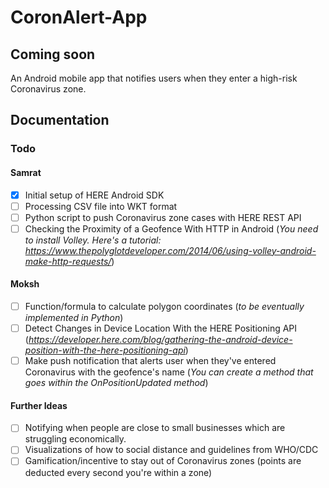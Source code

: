 # CoronAlert-App
## Coming soon
An Android mobile app that notifies users when they enter a high-risk Coronavirus zone.

## Documentation
### Todo
#### Samrat
- [x] Initial setup of HERE Android SDK
- [ ] Processing CSV file into WKT format
- [ ] Python script to push Coronavirus zone cases with HERE REST API
- [ ] Checking the Proximity of a Geofence With HTTP in Android (*You need to install Volley. Here's a tutorial: https://www.thepolyglotdeveloper.com/2014/06/using-volley-android-make-http-requests/*)

####  Moksh
- [ ] Function/formula to calculate polygon coordinates (*to be eventually implemented in Python*)
- [ ] Detect Changes in Device Location With the HERE Positioning API (*https://developer.here.com/blog/gathering-the-android-device-position-with-the-here-positioning-api*)
- [ ] Make push notification that alerts user when they've entered Coronavirus with the geofence's name (*You can create a method that goes within the OnPositionUpdated method*)

#### Further Ideas
- [ ] Notifying when people are close to small businesses which are struggling economically. 
- [ ] Visualizations of how to social distance and guidelines from WHO/CDC
- [ ] Gamification/incentive to stay out of Coronavirus zones (points are deducted every second you're within a zone)
